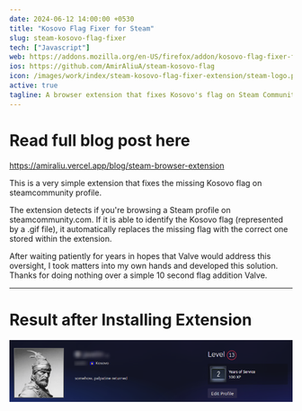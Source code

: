 ```yaml
---
date: 2024-06-12 14:00:00 +0530
title: "Kosovo Flag Fixer for Steam"
slug: steam-kosovo-flag-fixer
tech: ["Javascript"]
web: https://addons.mozilla.org/en-US/firefox/addon/kosovo-flag-fixer-for-steam/
ios: https://github.com/AmirAliuA/steam-kosovo-flag
icon: /images/work/index/steam-kosovo-flag-fixer-extension/steam-logo.png
active: true
tagline: A browser extension that fixes Kosovo's flag on Steam Community profile page
---
```


# Read full blog post here
https://amiraliu.vercel.app/blog/steam-browser-extension

This is a very simple extension that fixes the missing Kosovo flag on steamcommunity profile.
    
The extension detects if you're browsing a Steam profile on steamcommunity.com. If it is able
to identify the Kosovo flag (represented by a .gif file), it automatically replaces the
missing flag with the correct one stored within the extension.

After waiting patiently for years in hopes that Valve would address this oversight, I took matters
into my own hands and developed this solution. Thanks for doing nothing over a simple 10 second flag addition Valve.

---

# Result after Installing Extension
![Result after Installing Extension](https://raw.githubusercontent.com/AmirAliuA/steam-kosovo-flag/main/result.png)